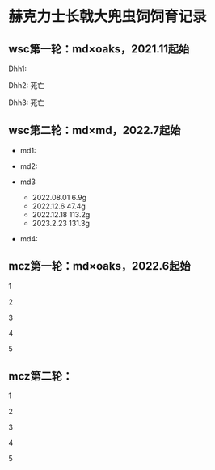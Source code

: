 # 赫克力士长戟大兜虫饲饲育记录

## wsc第一轮：md×oaks，2021.11起始

Dhh1:

Dhh2: 死亡

Dhh3: 死亡

## wsc第二轮：md×md，2022.7起始

+ md1: 

+ md2: 

+ md3
    - 2022.08.01 6.9g
    - 2022.12.6 47.4g
    - 2022.12.18 113.2g
    - 2023.2.23 131.3g

+ md4: 

## mcz第一轮：md×oaks，2022.6起始

1

2

3

4

5

## mcz第二轮：

1

2

3

4

5